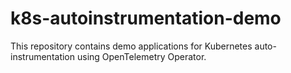 # k8s-autoinstrumentation-demo
This repository contains demo applications for Kubernetes auto-instrumentation using OpenTelemetry Operator.
